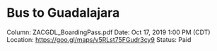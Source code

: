 # Bus to Guadalajara

Column: ZACGDL_BoardingPass.pdf
Date: Oct 17, 2019 1:00 PM (CDT)
Location: https://goo.gl/maps/v5RLst75FGudr3cy9
Status: Paid